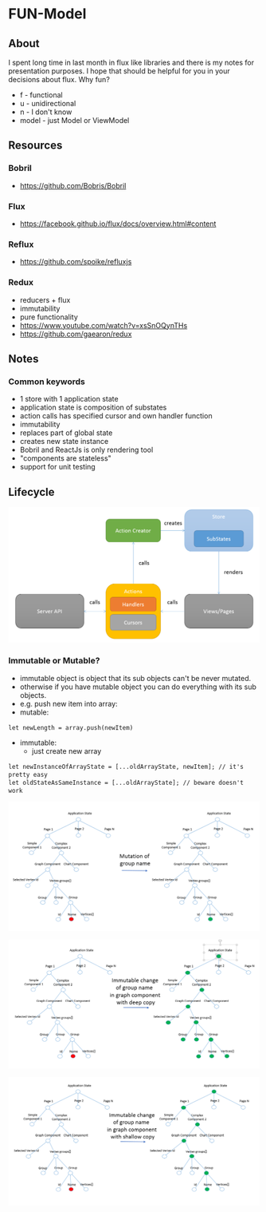 # FUN-Model

## About
I spent long time in last month in flux like libraries and there is my notes for presentation purposes. I hope that should be helpful for you in your decisions about flux. Why fun?
* f - functional
* u - unidirectional
* n - I don't know
* model - just Model or ViewModel

## Resources
### Bobril
* https://github.com/Bobris/Bobril

### Flux
* https://facebook.github.io/flux/docs/overview.html#content

### Reflux
* https://github.com/spoike/refluxjs

### Redux
* reducers + flux
* immutability
* pure functionality
* https://www.youtube.com/watch?v=xsSnOQynTHs
* https://github.com/gaearon/redux

## Notes
### Common keywords
* 1 store with 1 application state
* application state is composition of substates
* action calls has specified cursor and own handler function
 * immutability
 * replaces part of global state
 * creates new state instance
* Bobril and ReactJs is only rendering tool
 * "components are stateless"
* support for unit testing

## Lifecycle

![](./doc/img/flux_like.png)

### Immutable or Mutable?
* immutable object is object that its sub objects can't be never mutated.
* otherwise if you have mutable object you can do everything with its sub objects.
* e.g. push new item into array:
 * mutable:
 ```
 let newLength = array.push(newItem)
 ```
 * immutable:
   * just create new array
  ```
  let newInstanceOfArrayState = [...oldArrayState, newItem]; // it's pretty easy  
  let oldStateAsSameInstance = [...oldArrayState]; // beware doesn't work  
  ```

![](./doc/img/mutation.png)

![](./doc/img/deep_copy.png)

![](./doc/img/shallow_copy.png)
